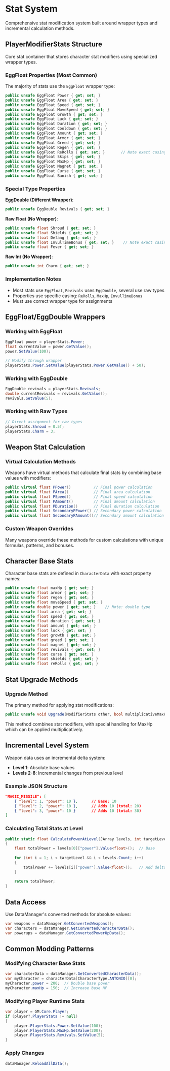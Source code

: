 # Stat System

Comprehensive stat modification system built around wrapper types and incremental calculation methods.

## PlayerModifierStats Structure

Core stat container that stores character stat modifiers using specialized wrapper types.

### EggFloat Properties (Most Common)
The majority of stats use the `EggFloat` wrapper type:

```csharp
public unsafe EggFloat Power { get; set; }
public unsafe EggFloat Area { get; set; }
public unsafe EggFloat Speed { get; set; }
public unsafe EggFloat MoveSpeed { get; set; }
public unsafe EggFloat Growth { get; set; }
public unsafe EggFloat Luck { get; set; }
public unsafe EggFloat Duration { get; set; }
public unsafe EggFloat Cooldown { get; set; }
public unsafe EggFloat Amount { get; set; }
public unsafe EggFloat Armor { get; set; }
public unsafe EggFloat Greed { get; set; }
public unsafe EggFloat Regen { get; set; }
public unsafe EggFloat ReRolls { get; set; }       // Note exact casing
public unsafe EggFloat Skips { get; set; }
public unsafe EggFloat MaxHp { get; set; }
public unsafe EggFloat Magnet { get; set; }
public unsafe EggFloat Curse { get; set; }
public unsafe EggFloat Banish { get; set; }
```

### Special Type Properties

**EggDouble (Different Wrapper)**:
```csharp
public unsafe EggDouble Revivals { get; set; }
```

**Raw Float (No Wrapper)**:
```csharp
public unsafe float Shroud { get; set; }
public unsafe float Shields { get; set; }
public unsafe float Defang { get; set; }
public unsafe float InvulTimeBonus { get; set; }    // Note exact casing
public unsafe float Fever { get; set; }
```

**Raw Int (No Wrapper)**:
```csharp
public unsafe int Charm { get; set; }
```

### Implementation Notes

- Most stats use `EggFloat`, `Revivals` uses `EggDouble`, several use raw types
- Properties use specific casing: `ReRolls`, `MaxHp`, `InvulTimeBonus`
- Must use correct wrapper type for assignments

## EggFloat/EggDouble Wrappers

### Working with EggFloat
```csharp
EggFloat power = playerStats.Power;
float currentValue = power.GetValue();
power.SetValue(100);

// Modify through wrapper
playerStats.Power.SetValue(playerStats.Power.GetValue() + 50);
```

### Working with EggDouble
```csharp
EggDouble revivals = playerStats.Revivals;
double currentRevivals = revivals.GetValue();
revivals.SetValue(5);
```

### Working with Raw Types
```csharp
// Direct assignment for raw types
playerStats.Shroud = 0.5f;
playerStats.Charm = 3;
```

## Weapon Stat Calculation

### Virtual Calculation Methods
Weapons have virtual methods that calculate final stats by combining base values with modifiers:

```csharp
public virtual float PPower()          // Final power calculation
public virtual float PArea()           // Final area calculation  
public virtual float PSpeed()          // Final speed calculation
public virtual float PAmount()         // Final amount calculation
public virtual float PDuration()       // Final duration calculation
public virtual float SecondaryPPower() // Secondary power calculation
public virtual float SecondaryPAmount()// Secondary amount calculation
```

### Custom Weapon Overrides
Many weapons override these methods for custom calculations with unique formulas, patterns, and bonuses.

## Character Base Stats

Character base stats are defined in `CharacterData` with exact property names:

```csharp
public unsafe float maxHp { get; set; }
public unsafe float armor { get; set; }
public unsafe float regen { get; set; }
public unsafe float moveSpeed { get; set; }
public unsafe double power { get; set; }    // Note: double type
public unsafe float area { get; set; }
public unsafe float speed { get; set; }
public unsafe float duration { get; set; }
public unsafe float amount { get; set; }
public unsafe float luck { get; set; }
public unsafe float growth { get; set; }
public unsafe float greed { get; set; }
public unsafe float magnet { get; set; }
public unsafe float revivals { get; set; }
public unsafe float curse { get; set; }
public unsafe float shields { get; set; }
public unsafe float reRolls { get; set; }
```

## Stat Upgrade Methods

### Upgrade Method
The primary method for applying stat modifications:

```csharp
public unsafe void Upgrade(ModifierStats other, bool multiplicativeMaxHp = false)
```

This method combines stat modifiers, with special handling for MaxHp which can be applied multiplicatively.

## Incremental Level System

Weapon data uses an incremental delta system:

- **Level 1**: Absolute base values
- **Levels 2-8**: Incremental changes from previous level

### Example JSON Structure
```json
"MAGIC_MISSILE": [
    { "level": 1, "power": 10 },      // Base: 10
    { "level": 2, "power": 10 },      // Adds 10 (total: 20)
    { "level": 3, "power": 10 }       // Adds 10 (total: 30)
]
```

### Calculating Total Stats at Level
```csharp
public static float CalculatePowerAtLevel(JArray levels, int targetLevel)
{
    float totalPower = levels[0]["power"].Value<float>();  // Base
    
    for (int i = 1; i < targetLevel && i < levels.Count; i++)
    {
        totalPower += levels[i]["power"].Value<float>();   // Add deltas
    }
    
    return totalPower;
}
```

## Data Access

Use DataManager's converted methods for absolute values:

```csharp
var weapons = dataManager.GetConvertedWeapons();
var characters = dataManager.GetConvertedCharacterData();
var powerups = dataManager.GetConvertedPowerUpData();
```

## Common Modding Patterns

### Modifying Character Base Stats
```csharp
var characterData = dataManager.GetConvertedCharacterData();
var myCharacter = characterData[CharacterType.ANTONIO][0];
myCharacter.power = 200;  // Double base power
myCharacter.maxHp = 150;  // Increase base HP
```

### Modifying Player Runtime Stats
```csharp
var player = GM.Core.Player;
if (player?.PlayerStats != null)
{
    player.PlayerStats.Power.SetValue(100);
    player.PlayerStats.MaxHp.SetValue(200);
    player.PlayerStats.Revivals.SetValue(5);
}
```

### Apply Changes
```csharp
dataManager.ReloadAllData();
```